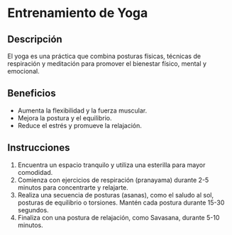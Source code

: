 # Entrenamiento de Yoga

## Descripción
El yoga es una práctica que combina posturas físicas, técnicas de respiración y meditación para promover el bienestar físico, mental y emocional.

## Beneficios
- Aumenta la flexibilidad y la fuerza muscular.
- Mejora la postura y el equilibrio.
- Reduce el estrés y promueve la relajación.

## Instrucciones
1. Encuentra un espacio tranquilo y utiliza una esterilla para mayor comodidad.
2. Comienza con ejercicios de respiración (pranayama) durante 2-5 minutos para concentrarte y relajarte.
3. Realiza una secuencia de posturas (asanas), como el saludo al sol, posturas de equilibrio o torsiones. Mantén cada postura durante 15-30 segundos.
4. Finaliza con una postura de relajación, como Savasana, durante 5-10 minutos.
